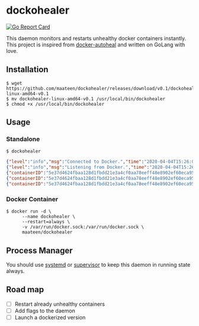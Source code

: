 # dockohealer

[![Go Report Card](https://goreportcard.com/badge/github.com/maateen/dockohealer)](https://goreportcard.com/report/github.com/maateen/dockohealer)

This daemon monitors and restarts unhealthy docker containers instantly. This project is inspired from [docker-autoheal](https://github.com/willfarrell/docker-autoheal) and written on GoLang with love.

## Installation

```shell script
$ wget https://github.com/maateen/dockohealer/releases/download/v0.1/dockohealer-linux-amd64-v0.1
$ mv dockohealer-linux-amd64-v0.1 /usr/local/bin/dockohealer
$ chmod +x /usr/local/bin/dockohealer

```

## Usage

### Standalone

```shell script
$ dockohealer
```

```json
{"level":"info","msg":"Connected to Docker.","time":"2020-04-04T15:26:05+06:00"}
{"level":"info","msg":"Listening from Docker.","time":"2020-04-04T15:26:05+06:00"}
{"containerID":"5e37d4624fbaa128d1fbdd21e3a4cf0aa78eeff48e8902ef60eca95496d3155c","level":"info","msg":"Container is unhealthy.","time":"2020-04-04T15:26:15+06:00"}
{"containerID":"5e37d4624fbaa128d1fbdd21e3a4cf0aa78eeff48e8902ef60eca95496d3155c","level":"info","msg":"Restarting container.","time":"2020-04-04T15:26:15+06:00"}
{"containerID":"5e37d4624fbaa128d1fbdd21e3a4cf0aa78eeff48e8902ef60eca95496d3155c","level":"info","msg":"Successfully restarted container.","time":"2020-04-04T15:26:15+06:00"}
```

### Docker Container

```shell script
$ docker run -d \
      --name dockohealer \
      --restart=always \
      -v /var/run/docker.sock:/var/run/docker.sock \
      maateen/dockohealer
```

## Process Manager

You should use [systemd](https://www.linode.com/docs/quick-answers/linux/start-service-at-boot/) or [supervisor](http://supervisord.org/) to keep this daemon in running state always.

## Road map

- [ ] Restart already unhealthy containers
- [ ] Add flags to the daemon
- [ ] Launch a dockerized version